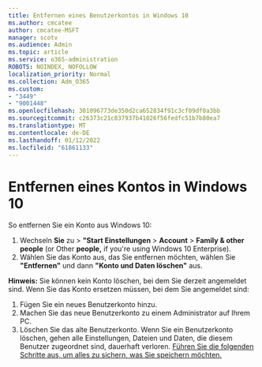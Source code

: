 ```yaml
---
title: Entfernen eines Benutzerkontos in Windows 10
ms.author: cmcatee
author: cmcatee-MSFT
manager: scotv
ms.audience: Admin
ms.topic: article
ms.service: o365-administration
ROBOTS: NOINDEX, NOFOLLOW
localization_priority: Normal
ms.collection: Adm_O365
ms.custom:
- "3449"
- "9001448"
ms.openlocfilehash: 301096773de350d2ca652834f91c3cf09df0a3bb
ms.sourcegitcommit: c26373c21c837937b41026f56fedfc51b7b80ea7
ms.translationtype: MT
ms.contentlocale: de-DE
ms.lasthandoff: 01/12/2022
ms.locfileid: "61861133"
---
```

# <a name="remove-an-account-in-windows-10"></a>Entfernen eines Kontos in Windows 10

So entfernen Sie ein Konto aus Windows 10:

1. Wechseln **Sie** zu  >  **"Start Einstellungen**  >  **Account**  >  **Family & other people** (or Other **people,** if you're using Windows 10 Enterprise).
2. Wählen Sie das Konto aus, das Sie entfernen möchten, wählen Sie **"Entfernen"** und dann **"Konto und Daten löschen"** aus.
 
**Hinweis:** Sie können kein Konto löschen, bei dem Sie derzeit angemeldet sind.  Wenn Sie das Konto ersetzen müssen, bei dem Sie angemeldet sind:

1. Fügen Sie ein neues Benutzerkonto hinzu.
2. Machen Sie das neue Benutzerkonto zu einem Administrator auf Ihrem PC.
3. Löschen Sie das alte Benutzerkonto. Wenn Sie ein Benutzerkonto löschen, gehen alle Einstellungen, Dateien und Daten, die diesem Benutzer zugeordnet sind, dauerhaft verloren. [Führen Sie die folgenden Schritte aus, um alles zu sichern, was Sie speichern möchten.](https://support.microsoft.com/help/4027408/windows-10-backup-and-restore)